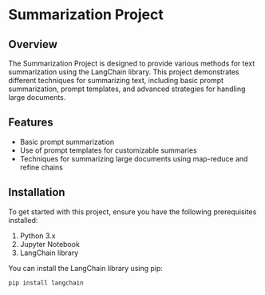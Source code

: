 # Summarization Project

## Overview
The Summarization Project is designed to provide various methods for text summarization using the LangChain library. This project demonstrates different techniques for summarizing text, including basic prompt summarization, prompt templates, and advanced strategies for handling large documents.

## Features
- Basic prompt summarization
- Use of prompt templates for customizable summaries
- Techniques for summarizing large documents using map-reduce and refine chains

## Installation
To get started with this project, ensure you have the following prerequisites installed:

1. Python 3.x
2. Jupyter Notebook
3. LangChain library

You can install the LangChain library using pip:

```
pip install langchain
```
